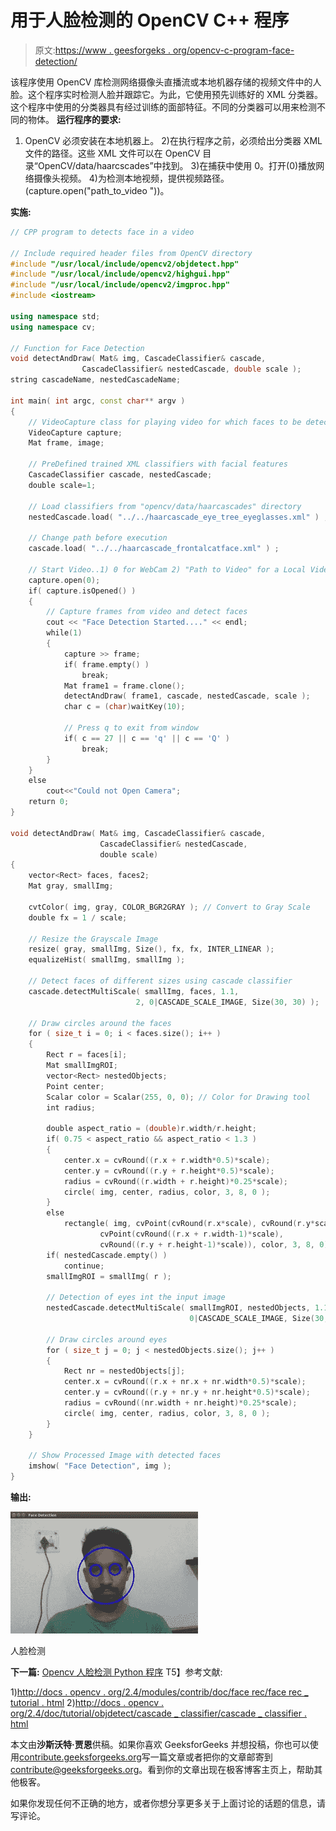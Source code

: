 # 用于人脸检测的 OpenCV C++ 程序

> 原文:[https://www . geesforgeks . org/opencv-c-program-face-detection/](https://www.geeksforgeeks.org/opencv-c-program-face-detection/)

该程序使用 OpenCV 库检测网络摄像头直播流或本地机器存储的视频文件中的人脸。这个程序实时检测人脸并跟踪它。为此，它使用预先训练好的 XML 分类器。这个程序中使用的分类器具有经过训练的面部特征。不同的分类器可以用来检测不同的物体。
**运行程序的要求:**
1) OpenCV 必须安装在本地机器上。
2)在执行程序之前，必须给出分类器 XML 文件的路径。这些 XML 文件可以在 OpenCV 目录“OpenCV/data/haarcscades”中找到。
3)在捕获中使用 0。打开(0)播放网络摄像头视频。
4)为检测本地视频，提供视频路径。(capture.open("path_to_video "))。

**实施:**

```cpp
// CPP program to detects face in a video

// Include required header files from OpenCV directory
#include "/usr/local/include/opencv2/objdetect.hpp"
#include "/usr/local/include/opencv2/highgui.hpp"
#include "/usr/local/include/opencv2/imgproc.hpp"
#include <iostream>

using namespace std;
using namespace cv;

// Function for Face Detection
void detectAndDraw( Mat& img, CascadeClassifier& cascade, 
                CascadeClassifier& nestedCascade, double scale );
string cascadeName, nestedCascadeName;

int main( int argc, const char** argv )
{
    // VideoCapture class for playing video for which faces to be detected
    VideoCapture capture; 
    Mat frame, image;

    // PreDefined trained XML classifiers with facial features
    CascadeClassifier cascade, nestedCascade; 
    double scale=1;

    // Load classifiers from "opencv/data/haarcascades" directory 
    nestedCascade.load( "../../haarcascade_eye_tree_eyeglasses.xml" ) ;

    // Change path before execution 
    cascade.load( "../../haarcascade_frontalcatface.xml" ) ; 

    // Start Video..1) 0 for WebCam 2) "Path to Video" for a Local Video
    capture.open(0); 
    if( capture.isOpened() )
    {
        // Capture frames from video and detect faces
        cout << "Face Detection Started...." << endl;
        while(1)
        {
            capture >> frame;
            if( frame.empty() )
                break;
            Mat frame1 = frame.clone();
            detectAndDraw( frame1, cascade, nestedCascade, scale ); 
            char c = (char)waitKey(10);

            // Press q to exit from window
            if( c == 27 || c == 'q' || c == 'Q' ) 
                break;
        }
    }
    else
        cout<<"Could not Open Camera";
    return 0;
}

void detectAndDraw( Mat& img, CascadeClassifier& cascade,
                    CascadeClassifier& nestedCascade,
                    double scale)
{
    vector<Rect> faces, faces2;
    Mat gray, smallImg;

    cvtColor( img, gray, COLOR_BGR2GRAY ); // Convert to Gray Scale
    double fx = 1 / scale;

    // Resize the Grayscale Image 
    resize( gray, smallImg, Size(), fx, fx, INTER_LINEAR ); 
    equalizeHist( smallImg, smallImg );

    // Detect faces of different sizes using cascade classifier 
    cascade.detectMultiScale( smallImg, faces, 1.1, 
                            2, 0|CASCADE_SCALE_IMAGE, Size(30, 30) );

    // Draw circles around the faces
    for ( size_t i = 0; i < faces.size(); i++ )
    {
        Rect r = faces[i];
        Mat smallImgROI;
        vector<Rect> nestedObjects;
        Point center;
        Scalar color = Scalar(255, 0, 0); // Color for Drawing tool
        int radius;

        double aspect_ratio = (double)r.width/r.height;
        if( 0.75 < aspect_ratio && aspect_ratio < 1.3 )
        {
            center.x = cvRound((r.x + r.width*0.5)*scale);
            center.y = cvRound((r.y + r.height*0.5)*scale);
            radius = cvRound((r.width + r.height)*0.25*scale);
            circle( img, center, radius, color, 3, 8, 0 );
        }
        else
            rectangle( img, cvPoint(cvRound(r.x*scale), cvRound(r.y*scale)),
                    cvPoint(cvRound((r.x + r.width-1)*scale), 
                    cvRound((r.y + r.height-1)*scale)), color, 3, 8, 0);
        if( nestedCascade.empty() )
            continue;
        smallImgROI = smallImg( r );

        // Detection of eyes int the input image
        nestedCascade.detectMultiScale( smallImgROI, nestedObjects, 1.1, 2,
                                        0|CASCADE_SCALE_IMAGE, Size(30, 30) ); 

        // Draw circles around eyes
        for ( size_t j = 0; j < nestedObjects.size(); j++ ) 
        {
            Rect nr = nestedObjects[j];
            center.x = cvRound((r.x + nr.x + nr.width*0.5)*scale);
            center.y = cvRound((r.y + nr.y + nr.height*0.5)*scale);
            radius = cvRound((nr.width + nr.height)*0.25*scale);
            circle( img, center, radius, color, 3, 8, 0 );
        }
    }

    // Show Processed Image with detected faces
    imshow( "Face Detection", img ); 
}
```

**输出:**

![](img/7281ad5d8f301b2729c248e592737d28.png)

人脸检测

**下一篇:** [Opencv 人脸检测 Python 程序](https://www.geeksforgeeks.org/opencv-python-program-face-detection/)
T5】参考文献:

1)[http://docs . opencv . org/2.4/modules/contrib/doc/face rec/face rec _ tutorial . html](http://docs.opencv.org/2.4/modules/contrib/doc/facerec/facerec_tutorial.html)
2)[http://docs . opencv . org/2.4/doc/tutorial/objdetect/cascade _ classifier/cascade _ classifier . html](http://docs.opencv.org/2.4/doc/tutorials/objdetect/cascade_classifier/cascade_classifier.html)

本文由**沙斯沃特·贾恩**供稿。如果你喜欢 GeeksforGeeks 并想投稿，你也可以使用[contribute.geeksforgeeks.org](http://contribute.geeksforgeeks.org)写一篇文章或者把你的文章邮寄到 contribute@geeksforgeeks.org。看到你的文章出现在极客博客主页上，帮助其他极客。

如果你发现任何不正确的地方，或者你想分享更多关于上面讨论的话题的信息，请写评论。